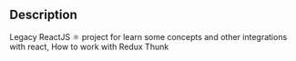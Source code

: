 ## Description
Legacy ReactJS ⚛️ project for learn some concepts and other integrations with react, How to work with Redux Thunk
